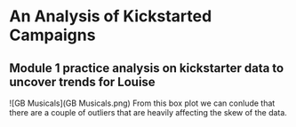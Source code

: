 # An Analysis of Kickstarted Campaigns
## Module 1 practice analysis on kickstarter data to uncover trends for Louise
![GB Musicals](GB Musicals.png)
From this box plot we can conlude that there are a couple of outliers that are heavily affecting the skew of the data. 
